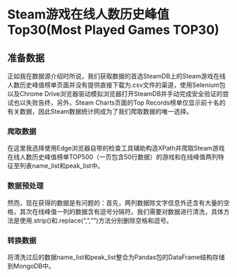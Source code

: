 # Steam游戏在线人数历史峰值Top30(Most Played Games TOP30)
## 准备数据
正如我在数据源介绍时所说，我们获取数据的首选SteamDB上的Steam游戏在线人数历史峰值榜单页面并没有提供直接下载为.csv文件的渠道，使用Selenium包以及Chrome Drive浏览器驱动模拟浏览器打开SteamDB并手动完成安全验证的尝试也以失败告终，另外，Steam Charts页面的Top Records榜单仅显示前十名的有关数据，因此Steam数据统计网成为了我们爬取数据的唯一选择。
### 爬取数据
在这里我选择使用Edge浏览器自带的检查工具辅助构造XPath并爬取Steam游戏在线人数历史峰值榜单TOP500（一页包含50行数据）的游戏和在线峰值两列特征至列表name_list和peak_list中。
### 数据预处理
然而，现在获得的数据是有问题的：首先，两列数据除文字信息外还含有大量的空格，其次在线峰值一列的数据含有逗号分隔符。我们需要对数据进行清洗，具体方法是使用.strip()和.replace(“,”,“”)方法分别删除空格和逗号。
### 转换数据
将清洗过后的数据name_list和peak_list整合为Pandas包的DataFrame结构存储到MongoDB中。

